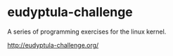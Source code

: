 # eudyptula-challenge

A series of programming exercises for the linux kernel.

http://eudyptula-challenge.org/
